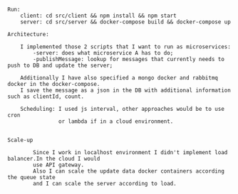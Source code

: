     Run:
        client: cd src/client && npm install && npm start
        server: cd src/server && docker-compose build && docker-compose up
    
    Architecture:
            
        I implemented those 2 scripts that I want to run as microservices:
            -server: does what microservice A has to do;
            -publishMessage: lookup for messages that currently needs to push to DB and update the server;
            
        Additionally I have also specified a mongo docker and rabbitmq docker in the docker-compose.
        I save the message as a json in the DB with additional information such as clientId, count.
         
        Scheduling: I used js interval, other approaches would be to use cron
                    or lambda if in a cloud environment.
    
    
    Scale-up
    
            Since I work in localhost environment I didn't implement load balancer.In the cloud I would
            use API gateway.
            Also I can scale the update data docker containers according the queue state
            and I can scale the server according to load.
    



